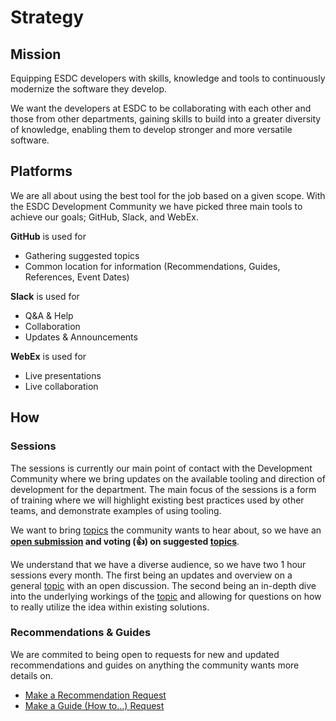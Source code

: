 # Strategy

## Mission

Equipping ESDC developers with skills, knowledge and tools to continuously modernize the software they develop.

We want the developers at ESDC to be collaborating with each other and those from other departments, gaining skills to build into a greater diversity of knowledge, enabling them to develop stronger and more versatile software.

## Platforms

We are all about using the best tool for the job based on a given scope.
With the ESDC Development Community we have picked three main tools to achieve our goals; GitHub, Slack, and WebEx.

**GitHub** is used for

* Gathering suggested topics
* Common location for information (Recommendations, Guides, References, Event Dates)

**Slack** is used for

* Q&A & Help
* Collaboration
* Updates & Announcements

**WebEx** is used for
  
* Live presentations
* Live collaboration

## How

### Sessions

The sessions is currently our main point of contact with the Development Community where we bring updates on the available tooling and direction of development for the department.
The main focus of the sessions is a form of training where we will highlight existing best practices used by other teams, and demonstrate examples of using tooling.

We want to bring [topics](https://github.com/esdc-devcop/esdc-devcop.github.io/issues?q=is%3Aopen+is%3Aissue+label%3Atopic) the community wants to hear about, so we have an **[open submission](https://github.com/esdc-devcop/esdc-devcop.github.io/issues/new?assignees=&labels=topic&template=potential-devcop-topic.md&title=Topic%3A+) and voting (:+1:) on suggested [topics](https://github.com/esdc-devcop/esdc-devcop.github.io/issues?q=is%3Aopen+is%3Aissue+label%3Atopic)**.

We understand that we have a diverse audience, so we have two 1 hour sessions every month.
The first being an updates and overview on a general [topic](https://github.com/esdc-devcop/esdc-devcop.github.io/issues?q=is%3Aopen+is%3Aissue+label%3Atopic) with an open discussion.
The second being an in-depth dive into the underlying workings of the [topic](https://github.com/esdc-devcop/esdc-devcop.github.io/issues?q=is%3Aopen+is%3Aissue+label%3Atopic) and allowing for questions on how to really utilize the idea within existing solutions.

### Recommendations & Guides

We are commited to being open to requests for new and updated recommendations and guides on anything the community wants more details on.

* [Make a Recommendation Request](https://github.com/esdc-devcop/recommendations/issues/new?assignees=&labels=request&template=recommendation-request.md&title=Request%3A+)
* [Make a Guide (How to...) Request](https://github.com/esdc-devcop/guides/issues/new?assignees=&labels=request&template=guide-request.md&title=Request%3A+)

